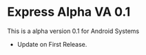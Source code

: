 # Express Alpha VA 0.1

This is a alpha version 0.1 for Android Systems

- Update on First Release.
